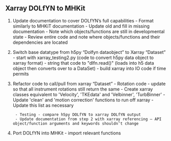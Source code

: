 Xarray DOLfYN to MHKit
----------------------
1. Update documentation to cover DOLfYN’s full capabilities
		- Format similarly to MHKiT documentation
		- Update old and fill in missing documentation
		- Note which objects/functions are still in developmental state
		- Review entire code and note where objects/functions and their dependencies are located
		
2. Switch base datatype from h5py “Dolfyn dataobject” to Xarray “Dataset”
		- start with xarray_testing2.py (code to convert h5py data object to xarray format)
		- string that code to "dlfn.read()" (loads into h5 data object then converts over to a DataSet)
		- build xarray into IO code if time permits

3. Refactor code to call/pull from xarray “Dataset”
		- Rotation code - update so that all instrument rotations still return the same
		- Create xarray classes equivalent to 'Velocity', 'TKEdata' and 'Velbinner', 'TurbBinner'
		- Update 'clean' and 'motion correction' functions to run off xarray
		- Update this list as necessary
		
		- Testing - compare h5py DOLfYN to xarray DOLfYN output
		- Update documentation from step 2 with xarray referencing – API object/function arguments and keywords shouldn’t change
		
4. Port DOLfYN into MHKit
		- import relevant functions
